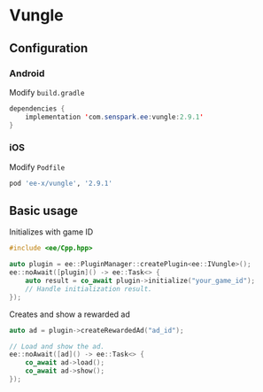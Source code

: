 # Vungle
## Configuration
### Android
Modify `build.gradle`
```java
dependencies {
    implementation 'com.senspark.ee:vungle:2.9.1'
}
```

### iOS
Modify `Podfile`
```ruby
pod 'ee-x/vungle', '2.9.1'
```

## Basic usage
Initializes with game ID
```cpp
#include <ee/Cpp.hpp>

auto plugin = ee::PluginManager::createPlugin<ee::IVungle>();
ee::noAwait([plugin]() -> ee::Task<> {
    auto result = co_await plugin->initialize("your_game_id");
    // Handle initialization result.
});
```

Creates and show a rewarded ad
```cpp
auto ad = plugin->createRewardedAd("ad_id");

// Load and show the ad.
ee::noAwait([ad]() -> ee::Task<> {
    co_await ad->load();
    co_await ad->show();
});
```